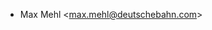 <!--
SPDX-FileCopyrightText: 2023 DB Systel GmbH

SPDX-License-Identifier: Apache-2.0
-->

* Max Mehl \<max.mehl@deutschebahn.com\>
